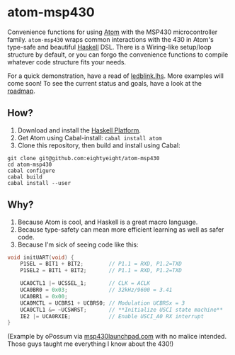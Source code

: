# atom-msp430

Convenience functions for using [Atom][] with the MSP430 microcontroller family.
`atom-msp430` wraps common interactions with the 430 in Atom's type-safe and beautiful [Haskell][] DSL.
There is a Wiring-like setup/loop structure by default, or you can forgo the convenience functions to
compile whatever code structure fits your needs.

For a quick demonstration, have a read of [ledblink.lhs][].
More examples will come soon!
To see the current status and goals, have a look at the [roadmap][].

 [Atom]: https://github.com/tomahawkins/atom
 [Haskell]: http://www.haskell.org/
 [ledblink.lhs]: https://github.com/eightyeight/atom-msp430/blob/master/Language/Atom/MSP430/Examples/ledblink.lhs
 [roadmap]: https://github.com/eightyeight/atom-msp430/wiki/Roadmap

## How?

 1. Download and install the [Haskell Platform][].
 2. Get Atom using Cabal-install: `cabal install atom`
 3. Clone this repository, then build and install using Cabal:

```
git clone git@github.com:eightyeight/atom-msp430
cd atom-msp430
cabal configure
cabal build
cabal install --user
```

 [Haskell Platform]: http://www.haskell.org/platform

## Why?

 1. Because Atom is cool, and Haskell is a great macro language.
 2. Because type-safety can mean more efficient learning as well as safer code.
 3. Because I'm sick of seeing code like this:

```c
void initUART(void) {
    P1SEL = BIT1 + BIT2;        // P1.1 = RXD, P1.2=TXD
    P1SEL2 = BIT1 + BIT2;       // P1.1 = RXD, P1.2=TXD

    UCA0CTL1 |= UCSSEL_1;       // CLK = ACLK
    UCA0BR0 = 0x03;             // 32kHz/9600 = 3.41
    UCA0BR1 = 0x00;
    UCA0MCTL = UCBRS1 + UCBRS0; // Modulation UCBRSx = 3
    UCA0CTL1 &= ~UCSWRST;       // **Initialize USCI state machine**
    IE2 |= UCA0RXIE;            // Enable USCI_A0 RX interrupt
}
```

(Example by oPossum via [msp430launchpad.com][] with no malice intended.
Those guys taught me everything I know about the 430!)

 [msp430launchpad.com]: http://www.msp430launchpad.com/2012/06/using-printf.html
